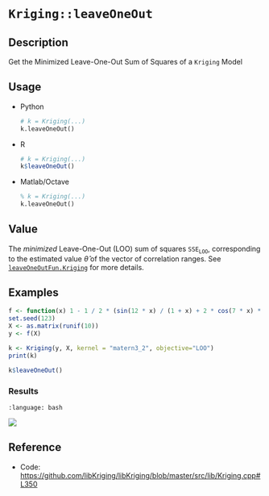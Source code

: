 # `Kriging::leaveOneOut`


## Description

Get the Minimized Leave-One-Out Sum of Squares of a `Kriging` Model


## Usage

* Python
    ```python
    # k = Kriging(...)
    k.leaveOneOut()
    ```
* R
    ```r
    # k = Kriging(...)
    k$leaveOneOut()
    ```
* Matlab/Octave
    ```octave
    % k = Kriging(...)
    k.leaveOneOut()
    ```


## Value

The *minimized* Leave-One-Out (LOO) sum of squares
$\texttt{SSE}_{\texttt{LOO}}$, corresponding to the estimated value
$\widehat{\theta}$ of the vector of correlation ranges. See
[`leaveOneOutFun.Kriging`](leaveOneOutFun.Kriging) for more details.



## Examples

```r
f <- function(x) 1 - 1 / 2 * (sin(12 * x) / (1 + x) + 2 * cos(7 * x) * x^5 + 0.7)
set.seed(123)
X <- as.matrix(runif(10))
y <- f(X)

k <- Kriging(y, X, kernel = "matern3_2", objective="LOO")
print(k)

k$leaveOneOut()
```

### Results
```{literalinclude} ../functions/examples/leaveOneOut.Kriging.md.Rout
:language: bash
```
![](../functions/examples/leaveOneOut.Kriging.md.png)


## Reference

* Code: <https://github.com/libKriging/libKriging/blob/master/src/lib/Kriging.cpp#L350>
